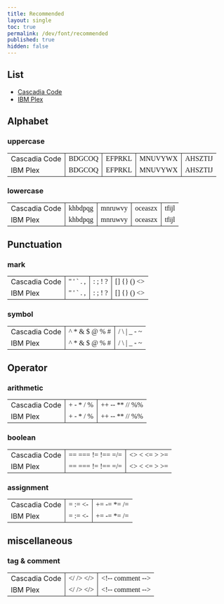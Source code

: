 ```yaml
---
title: Recommended
layout: single
toc: true
permalink: /dev/font/recommended
published: true
hidden: false
---
```


<head>
  <base target="_blank">
  <style>
    .msft {font-family:'Cascadia Code'}
    .ibm  {font-family:'IBM Plex Mono'}
    th {min-height:0px; padding:0px; border:0px;}
    td {border-left :0.1px solid #262626; border-right:0.1px solid #262626}
    td:first-child {border-left :0px}
    td:last-child  {border-right:0px}
  </style>
</head>

## List

- [Cascadia Code](https://github.com/microsoft/cascadia-code)
- [IBM Plex](https://www.ibm.com/plex/)

## Alphabet

### uppercase

| <!-- --> | <!-- --> | <!-- --> | <!-- --> | <!-- --> |
| :-       | :-       | :-       | :-       | :-       |
| Cascadia Code | <span class="msft"> BDGCOQ </span>  | <span class="msft"> EFPRKL </span>  | <span class="msft"> MNUVYWX </span> | <span class="msft"> AHSZTIJ </span> |
| IBM Plex      | <span class="ibm"> BDGCOQ </span>   | <span class="ibm"> EFPRKL </span>   | <span class="ibm"> MNUVYWX </span>  | <span class="ibm"> AHSZTIJ </span> |

### lowercase

| <!-- --> | <!-- --> | <!-- --> | <!-- --> | <!-- --> |
| :-       | :-       | :-       | :-       | :-       |
| Cascadia Code | <span class="msft"> khbdpqg </span> | <span class="msft"> mnruwvy </span> | <span class="msft"> oceaszx </span> | <span class="msft"> tfijl </span> |
| IBM Plex      | <span class="ibm"> khbdpqg </span>  | <span class="ibm"> mnruwvy </span>  | <span class="ibm"> oceaszx </span>  | <span class="ibm"> tfijl </span>  |

## Punctuation

### mark

| <!-- --> | <!-- --> | <!-- --> | <!-- --> |
| :-       | :-       | :-       | :-       |
| Cascadia Code | <span class="msft"> " ' ` . , </span> | <span class="msft"> : ; ! ? </span> | <span class="msft"> [] {} () &lt;&gt; </span> |
| IBM Plex      | <span class="ibm"> " ' ` . , </span>  | <span class="ibm"> : ; ! ? </span>  | <span class="ibm"> [] {} () &lt;&gt; </span>  |

### symbol

| <!-- --> | <!-- --> | <!-- --> |
| :-       | :-       | :-       |
| Cascadia Code | <span class="msft"> ^ * & $ @ % # </span> | <span class="msft"> / \ &#124; _ - ~ </span> |
| IBM Plex      | <span class="ibm"> ^ * & $ @ % # </span>  | <span class="ibm"> / \ &#124; _ - ~ </span>  |

## Operator

### arithmetic

| <!-- --> | <!-- --> | <!-- --> |
| :-       | :-       | :-       |
| Cascadia Code | <span class="msft"> + - * / % </span> | <span class="msft"> ++ \-- ** // %% </span> |
| IBM Plex      | <span class="ibm"> + - * / % </span>  | <span class="ibm"> ++ \-- ** // %% </span>  |

### boolean

| <!-- --> | <!-- --> | <!-- --> |
| :-       | :-       | :-       |
| Cascadia Code | <span class="msft"> == === != !== =/= </span> | <span class="msft"> &lt;&gt; &lt; &lt;= &gt; &gt;= </span> |
| IBM Plex      | <span class="ibm"> == === != !== =/= </span>  | <span class="ibm"> &lt;&gt; &lt; &lt;= &gt; &gt;= </span>  |

### assignment

| <!-- --> | <!-- --> | <!-- --> |
| :-       | :-       | :-       |
| Cascadia Code | <span class="msft"> = := &lt;- </span> | <span class="msft"> += -= *= /= </span> |
| IBM Plex      | <span class="ibm"> = := &lt;- </span>  | <span class="ibm"> += -= *= /= </span>  |

## miscellaneous

### tag & comment

| <!-- --> | <!-- --> | <!-- --> |
| :-       | :-       | :-       |
| Cascadia Code | <span class="msft"> &lt;/ /&gt; &lt;/&gt; </span> | <span class="msft"> &lt;!\-- comment \--&gt; </span> |
| IBM Plex      | <span class="ibm"> &lt;/ /&gt; &lt;/&gt; </span>  | <span class="ibm"> &lt;!\-- comment \--&gt; </span>  |
